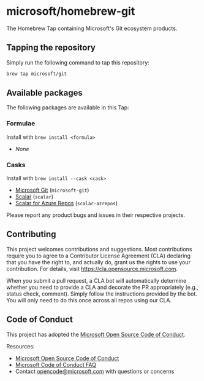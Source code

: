 # microsoft/homebrew-git

The Homebrew Tap containing Microsoft's Git ecosystem products.

## Tapping the repository

Simply run the following command to tap this repository:

```bash
brew tap microsoft/git
```

## Available packages

The following packages are available in this Tap:

### Formulae

Install with `brew install <formula>`

- _None_

### Casks

Install with `brew install --cask <cask>`

- [Microsoft Git](https://github.com/microsoft/git) (`microsoft-git`)
- [Scalar](https://github.com/microsoft/scalar) (`scalar`)
- [Scalar for Azure Repos](https://github.com/microsoft/scalar) (`scalar-azrepos`)

Please report any product bugs and issues in their respective projects.

## Contributing

This project welcomes contributions and suggestions.  Most contributions require you to agree to a
Contributor License Agreement (CLA) declaring that you have the right to, and actually do, grant us
the rights to use your contribution. For details, visit <https://cla.opensource.microsoft.com>.

When you submit a pull request, a CLA bot will automatically determine whether you need to provide
a CLA and decorate the PR appropriately (e.g., status check, comment). Simply follow the instructions
provided by the bot. You will only need to do this once across all repos using our CLA.

## Code of Conduct

This project has adopted the [Microsoft Open Source Code of Conduct](https://opensource.microsoft.com/codeofconduct/).

Resources:

- [Microsoft Open Source Code of Conduct](https://opensource.microsoft.com/codeofconduct/)
- [Microsoft Code of Conduct FAQ](https://opensource.microsoft.com/codeofconduct/faq/)
- Contact [opencode@microsoft.com](mailto:opencode@microsoft.com) with questions or concerns
